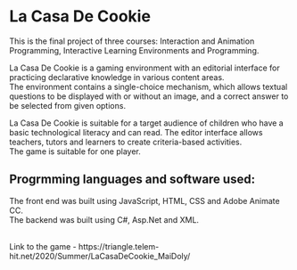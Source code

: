 # La Casa De Cookie
This is the final project of three courses: Interaction and Animation Programming, Interactive Learning Environments and Programming.

La Casa De Cookie is a gaming environment with an editorial interface for practicing declarative knowledge in various content areas. <br>
The environment contains a single-choice mechanism, which allows textual questions to be displayed with or without an image, and a correct answer to be selected from given options.

La Casa De Cookie is suitable for a target audience of children who have a basic technological literacy and can read. The editor interface allows teachers, tutors and learners to create criteria-based activities. <br>
The game is suitable for one player.


## Progrmming languages and software used:
The front end was built using JavaScript, HTML, CSS and Adobe Animate CC. <br>
The backend was built using C#, Asp.Net and XML.


<br>
Link to the game - https://triangle.telem-hit.net/2020/Summer/LaCasaDeCookie_MaiDoly/
